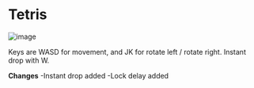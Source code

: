 # Tetris

![image](https://user-images.githubusercontent.com/26101774/35467689-fefff9f6-02ce-11e8-9415-70594aa45cca.png)


Keys are WASD for movement, and JK for rotate left / rotate right. Instant drop with W.


**Changes**
-Instant drop added
-Lock delay added
